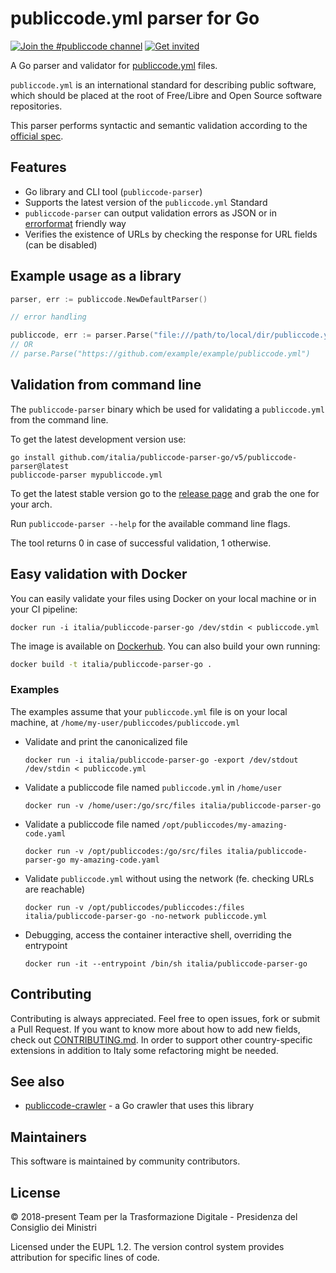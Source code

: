 # publiccode.yml parser for Go

[![Join the #publiccode channel](https://img.shields.io/badge/Slack%20channel-%23publiccode-blue.svg?logo=slack)](https://developersitalia.slack.com/messages/CAM3F785T)
[![Get invited](https://slack.developers.italia.it/badge.svg)](https://slack.developers.italia.it/)

A Go parser and validator for [publiccode.yml](https://github.com/publiccodeyml/publiccode.yml)
files.

`publiccode.yml` is an international standard for describing public software, which
should be placed at the root of Free/Libre and Open Source software repositories.

This parser performs syntactic and semantic validation according to the
[official spec](https://yml.publiccode.tools).

## Features

- Go library and CLI tool (`publiccode-parser`)
- Supports the latest version of the `publiccode.yml` Standard
- `publiccode-parser` can output validation errors as JSON or in [errorformat](https://vim-jp.org/vimdoc-en/quickfix.html#error-file-format) friendly way
- Verifies the existence of URLs by checking the response for URL fields (can be disabled)

## Example usage as a library

```go
parser, err := publiccode.NewDefaultParser()

// error handling

publiccode, err := parser.Parse("file:///path/to/local/dir/publiccode.yml")
// OR
// parse.Parse("https://github.com/example/example/publiccode.yml")
```

## Validation from command line

The `publiccode-parser` binary which be used for validating a `publiccode.yml`
from the command line.

To get the latest development version use:

```shell
go install github.com/italia/publiccode-parser-go/v5/publiccode-parser@latest
publiccode-parser mypubliccode.yml
```

To get the latest stable version go to the [release page](https://github.com/italia/publiccode-parser-go/releases/latest)
and grab the one for your arch.

Run `publiccode-parser --help` for the available command line flags.

The tool returns 0 in case of successful validation, 1 otherwise.

## Easy validation with Docker

You can easily validate your files using Docker on your local machine or in your
CI pipeline:

```shell
docker run -i italia/publiccode-parser-go /dev/stdin < publiccode.yml
```

The image is available on [Dockerhub](https://hub.docker.com/repository/docker/italia/publiccode-parser-go).
You can also build your own running:

```sh
docker build -t italia/publiccode-parser-go .
```

### Examples

The examples assume that your `publiccode.yml` file is on your local machine,
at `/home/my-user/publiccodes/publiccode.yml`

- Validate and print the canonicalized file

  ```shell
  docker run -i italia/publiccode-parser-go -export /dev/stdout /dev/stdin < publiccode.yml
  ```

- Validate a publiccode file named `publiccode.yml` in `/home/user`

  ```shell
  docker run -v /home/user:/go/src/files italia/publiccode-parser-go
  ```

- Validate a publiccode file named `/opt/publiccodes/my-amazing-code.yaml`

  ```shell
  docker run -v /opt/publiccodes:/go/src/files italia/publiccode-parser-go my-amazing-code.yaml
  ```

- Validate `publiccode.yml` without using the network (fe. checking URLs are reachable)

  ```shell
  docker run -v /opt/publiccodes/publiccodes:/files italia/publiccode-parser-go -no-network publiccode.yml
  ```

- Debugging, access the container interactive shell, overriding the entrypoint

  ```shell
  docker run -it --entrypoint /bin/sh italia/publiccode-parser-go
  ```

## Contributing

Contributing is always appreciated.
Feel free to open issues, fork or submit a Pull Request.
If you want to know more about how to add new fields, check out [CONTRIBUTING.md](CONTRIBUTING.md).
In order to support other country-specific extensions in addition to Italy some
refactoring might be needed.

## See also

* [publiccode-crawler](https://github.com/italia/publiccode-crawler) - a Go crawler that uses this library

## Maintainers

This software is maintained by community contributors.

## License

© 2018-present Team per la Trasformazione Digitale - Presidenza del Consiglio dei Ministri

Licensed under the EUPL 1.2.
The version control system provides attribution for specific lines of code.
